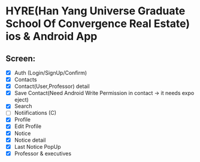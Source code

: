 # HYRE(Han Yang Universe Graduate School Of Convergence Real Estate) ios & Android App

## Screen:

- [x] Auth (Login/SignUp/Confirm)
- [x] Contacts
- [x] Contact(User,Professor) detail
- [x] Save Contact(Need Android Write Permission in contact -> it needs expo eject)
- [x] Search
- [ ] Notiifications (C)
- [x] Profile
- [x] Edit Profile
- [x] Notice
- [x] Notice detail
- [x] Last Notice PopUp
- [x] Professor & executives
